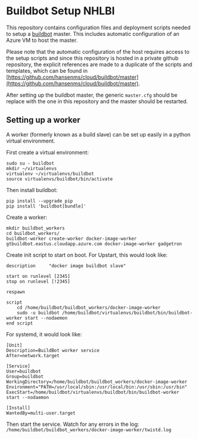 Buildbot Setup NHLBI
====================

This repository contains configuration files and deployment scripts needed to setup a [buildbot](https://buildbot.net) master. This includes automatic configuration of an Azure VM to host the master. 

Please note that the automatic configuration of the host requires access to the setup scripts and since this repository is hosted in a private github repository, the explicit references are made to a duplicate of the scripts and templates, which can be found in [https://github.com/hansenms/cloud/buildbot/master](https://github.com/hansenms/cloud/buildbot/master). 

After setting up the buildbot master, the generic `master.cfg` should be replace with the one in this repository and the master should be restarted. 


Setting up a worker
-------------------

A worker (formerly known as a build slave) can be set up easily in a python virtual environment.

First create a virtual environment:

```
sudo su - buildbot
mkdir ~/virtualenvs
virtualenv ~/virtualenvs/buildbot
source virtualenvs/buildbot/bin/activate
```

Then install buildbot:

```
pip install --upgrade pip
pip install 'buildbot[bundle]'
```

Create a worker:

```
mkdir buildbot_workers
cd buildbot_workers/
buildbot-worker create-worker docker-image-worker gtbuildbot.eastus.cloudapp.azure.com docker-image-worker gadgetron
```

Create init script to start on boot. For Upstart, this would look like:

```
description     "docker image buildbot slave"

start on runlevel [2345]
stop on runlevel [!2345]

respawn

script
    cd /home/buildbot/buildbot_workers/docker-image-worker
    sudo -u buildbot /home/buildbot/virtualenvs/buildbot/bin/buildbot-worker start --nodaemon
end script
```

For systemd, it would look like:

```
[Unit]
Description=BuildBot worker service
After=network.target

[Service]
User=buildbot
Group=buildbot
WorkingDirectory=/home/buildbot/buildbot_workers/docker-image-worker
Environment="PATH=/usr/local/sbin:/usr/local/bin:/usr/sbin:/usr/bin"
ExecStart=/home/buildbot/virtualenvs/buildbot/bin/buildbot-worker start --nodaemon

[Install]
WantedBy=multi-user.target
```

Then start the service. Watch for any errors in the log: `/home/buildbot/buildbot_workers/docker-image-worker/twistd.log`



